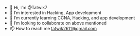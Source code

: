 - 👋 Hi, I’m @Tatwik7
- 👀 I’m interested in Hacking, App development
- 🌱 I’m currently learning CCNA, Hacking, and app development
- 💞️ I’m looking to collaborate on above mentioned
- 📫 How to reach me tatwik2611@gmail.com

<!---
Tatwik7/Tatwik7 is a ✨ special ✨ repository because its `README.md` (this file) appears on your GitHub profile.
You can click the Preview link to take a look at your changes.
--->
